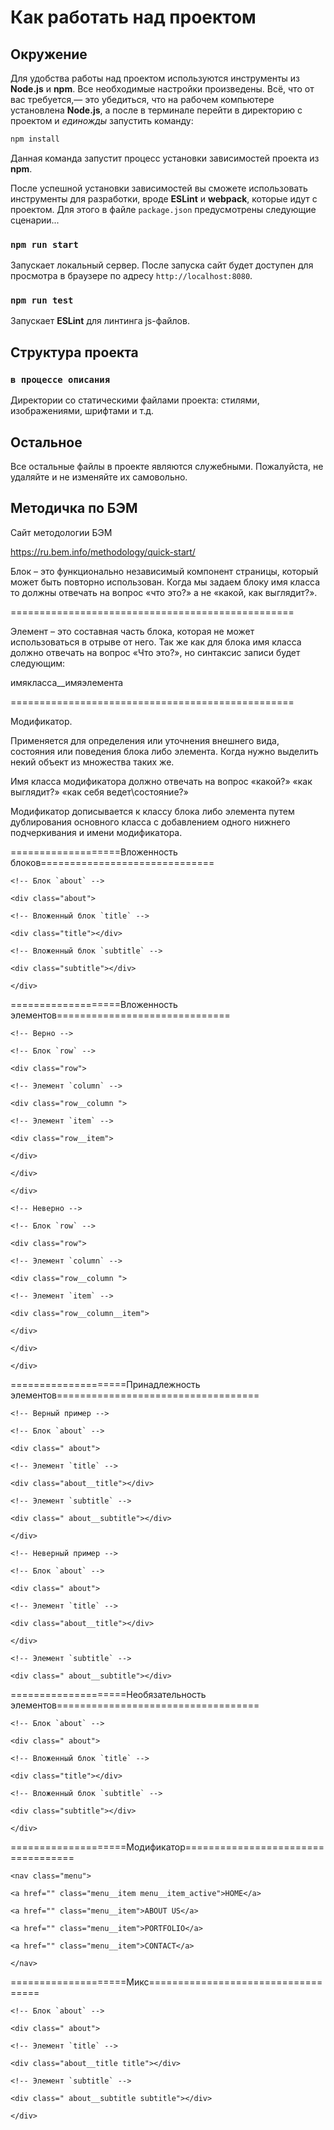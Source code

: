 # Как работать над проектом

## Окружение

Для удобства работы над проектом используются инструменты из **Node.js** и **npm**. Все необходимые настройки произведены. Всё, что от вас требуется,— это убедиться, что на рабочем компьютере установлена **Node.js**, а после в терминале перейти в директорию с проектом и _единожды_ запустить команду:

```bash
npm install
```

Данная команда запустит процесс установки зависимостей проекта из **npm**.

После успешной установки зависимостей вы сможете использовать инструменты для разработки, вроде **ESLint** и **webpack**, которые идут с проектом. Для этого в файле `package.json` предусмотрены следующие сценарии...

### `npm run start`

Запускает локальный сервер. После запуска сайт будет доступен для просмотра в браузере по адресу `http://localhost:8080`.

### `npm run test`

Запускает **ESLint** для линтинга js-файлов.

## Структура проекта

### `в процессе описания`

Директории со статическими файлами проекта: стилями, изображениями, шрифтами и т.д.

## Остальное

Все остальные файлы в проекте являются служебными. Пожалуйста, не удаляйте и не изменяйте их самовольно.

## Методичка по БЭМ

Сайт методологии БЭМ

https://ru.bem.info/methodology/quick-start/

Блок – это функционально независимый компонент страницы, который может быть повторно использован. Когда мы задаем блоку имя класса то должны отвечать на вопрос «что это?» а не «какой, как выглядит?».

=================================================

Элемент – это составная часть блока, которая не может использоваться в отрыве от него. Так же как для блока имя класса должно отвечать на вопрос «Что это?», но синтаксис записи будет следующим:

имякласса__имяэлемента

=================================================

Модификатор.

Применяется для определения или уточнения внешнего вида, состояния или поведения блока либо элемента. Когда нужно выделить некий объект из множества таких же.

Имя класса модификатора должно отвечать на вопрос «какой?» «как выглядит?» «как себя ведет\состояние?»

Модификатор дописывается к классу блока либо элемента путем дублирования основного класса с добавлением одного нижнего подчеркивания и имени модификатора.

===================Вложенность блоков==============================
```
<!-- Блок `about` -->

<div class="about">

<!-- Вложенный блок `title` -->

<div class="title"></div>

<!-- Вложенный блок `subtitle` -->

<div class="subtitle"></div>

</div>
```
===================Вложенность элементов==============================
```
<!-- Верно -->

<!-- Блок `row` -->

<div class="row">

<!-- Элемент `column` -->

<div class="row__column ">

<!-- Элемент `item` -->

<div class="row__item">

</div>

</div>

</div>

<!-- Неверно -->

<!-- Блок `row` -->

<div class="row">

<!-- Элемент `column` -->

<div class="row__column ">

<!-- Элемент `item` -->

<div class="row__column__item">

</div>

</div>

</div>
```
====================Принадлежность элементов===================================
```
<!-- Верный пример -->

<!-- Блок `about` -->

<div class=" about">

<!-- Элемент `title` -->

<div class="about__title"></div>

<!-- Элемент `subtitle` -->

<div class=" about__subtitle"></div>

</div>

<!-- Неверный пример -->

<!-- Блок `about` -->

<div class=" about">

<!-- Элемент `title` -->

<div class="about__title"></div>

</div>

<!-- Элемент `subtitle` -->

<div class=" about__subtitle"></div>
```
====================Необязательность элементов===================================
```
<!-- Блок `about` -->

<div class=" about">

<!-- Вложенный блок `title` -->

<div class="title"></div>

<!-- Вложенный блок `subtitle` -->

<div class="subtitle"></div>

</div>
```
====================Модификатор===================================
```
<nav class="menu">

<a href="" class="menu__item menu__item_active">HOME</a>

<a href="" class="menu__item">ABOUT US</a>

<a href="" class="menu__item">PORTFOLIO</a>

<a href="" class="menu__item">CONTACT</a>

</nav>
```
====================Микс===================================
```
<!-- Блок `about` -->

<div class=" about">

<!-- Элемент `title` -->

<div class="about__title title"></div>

<!-- Элемент `subtitle` -->

<div class=" about__subtitle subtitle"></div>

</div>
```
